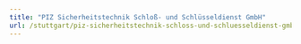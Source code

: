 ```yaml
---
title: "PIZ Sicherheitstechnik Schloß- und Schlüsseldienst GmbH"
url: /stuttgart/piz-sicherheitstechnik-schloss-und-schluesseldienst-gmbh/
---
```

